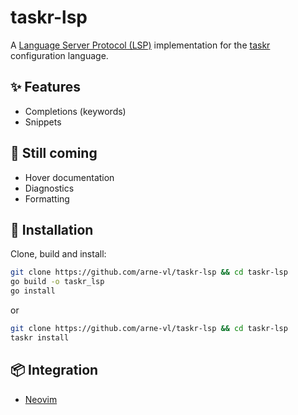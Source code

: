 # taskr-lsp

A [Language Server Protocol (LSP)](https://microsoft.github.io/language-server-protocol/) implementation for the [taskr](https://github.com/arne-vl/taskr) configuration language.

## ✨ Features
- Completions (keywords)
- Snippets

## 👀 Still coming
- Hover documentation
- Diagnostics
- Formatting

## 🚀 Installation
Clone, build and install:

```bash
git clone https://github.com/arne-vl/taskr-lsp && cd taskr-lsp
go build -o taskr_lsp
go install
```
or
```bash
git clone https://github.com/arne-vl/taskr-lsp && cd taskr-lsp
taskr install
```

## 📦 Integration
- [Neovim](https://github.com/arne-vl/taskr-ls/wiki/Neovim)

